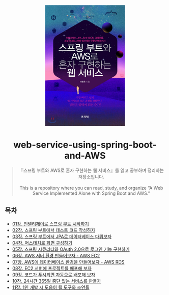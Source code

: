 <div align="center">

<img src="images/book-image.jpeg" width="250"/>

# web-service-using-spring-boot-and-AWS

> 『스프링 부트와 AWS로 혼자 구현하는 웹 서비스』를 읽고 공부하며 정리하는 저장소입니다.<br><br> This is a repository where you can read, study, and organize “A Web Service Implemented Alone with Spring Boot and AWS.”

</div>


## 목차

- [01장. 인텔리제이로 스프링 부트 시작하기](document/chapter01)
- [02장. 스프링 부트에서 테스트 코드 작성하자](document/chapter02)
- [03징. 스프링 부트에서 JPA로 데이터베이스 다뤄보자](document/chapter03)
- [04장. 머스테치로 화면 구성하기](document/chapter04)
- [05장. 스프링 시큐리티와 OAuth 2.0으로 로그인 기능 구현하기](document/chapter05)
- [06장. AWS 서버 환경 만들어보자 - AWS EC2](document/chapter06)
- [07장. AWS에 데이터베이스 환경을 만들어보자 - AWS RDS](document/chapter07)
- [08장. EC2 서버에 프로젝트를 배포해 보자](document/chapter08)
- [09장. 코드가 푸시되면 자동으로 배포해 보자](document/chapter09)
- [10장. 24시간 365일 중단 없는 서비스를 만들자](document/chapter10)
- [11장. 1인 개발 시 도움이 될 도구와 조언들](document/chapter11)